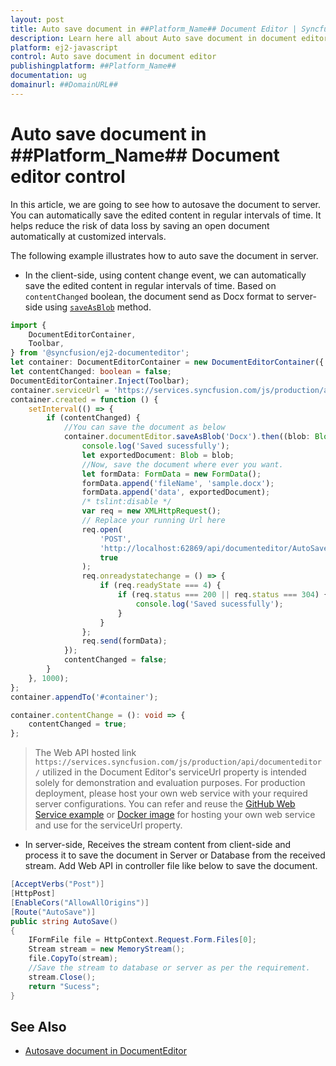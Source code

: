 ```yaml
---
layout: post
title: Auto save document in ##Platform_Name## Document Editor | Syncfusion
description: Learn here all about Auto save document in document editor in Syncfusion ##Platform_Name## Document editor control of Syncfusion Essential JS 2 and more.
platform: ej2-javascript
control: Auto save document in document editor 
publishingplatform: ##Platform_Name##
documentation: ug
domainurl: ##DomainURL##
---
```


# Auto save document in ##Platform_Name## Document editor control

In this article, we are going to see how to autosave the document to server. You can automatically save the edited content in regular intervals of time. It helps reduce the risk of data loss by saving an open document automatically at customized intervals.

The following example illustrates how to auto save the document in server.

* In the client-side, using content change event, we can automatically save the edited content in regular intervals of time. Based on `contentChanged` boolean, the document send as Docx format to server-side using [`saveAsBlob`](../../api/document-editor/#saveasblob) method.

```ts
import {
    DocumentEditorContainer,
    Toolbar,
} from '@syncfusion/ej2-documenteditor';
let container: DocumentEditorContainer = new DocumentEditorContainer({ enableToolbar: true, height: '590px' });
let contentChanged: boolean = false;
DocumentEditorContainer.Inject(Toolbar);
container.serviceUrl = 'https://services.syncfusion.com/js/production/api/documenteditor/';
container.created = function () {
    setInterval(() => {
        if (contentChanged) {
            //You can save the document as below
            container.documentEditor.saveAsBlob('Docx').then((blob: Blob) => {
                console.log('Saved sucessfully');
                let exportedDocument: Blob = blob;
                //Now, save the document where ever you want.
                let formData: FormData = new FormData();
                formData.append('fileName', 'sample.docx');
                formData.append('data', exportedDocument);
                /* tslint:disable */
                var req = new XMLHttpRequest();
                // Replace your running Url here
                req.open(
                    'POST',
                    'http://localhost:62869/api/documenteditor/AutoSave',
                    true
                );
                req.onreadystatechange = () => {
                    if (req.readyState === 4) {
                        if (req.status === 200 || req.status === 304) {
                            console.log('Saved sucessfully');
                        }
                    }
                };
                req.send(formData);
            });
            contentChanged = false;
        }
    }, 1000);
};
container.appendTo('#container');

container.contentChange = (): void => {
    contentChanged = true;
};
```

> The Web API hosted link `https://services.syncfusion.com/js/production/api/documenteditor/` utilized in the Document Editor's serviceUrl property is intended solely for demonstration and evaluation purposes. For production deployment, please host your own web service with your required server configurations. You can refer and reuse the [GitHub Web Service example](https://github.com/SyncfusionExamples/EJ2-DocumentEditor-WebServices) or [Docker image](https://hub.docker.com/r/syncfusion/word-processor-server) for hosting your own web service and use for the serviceUrl property.

* In server-side, Receives the stream content from client-side and process it to save the document in Server or Database from the received stream. Add Web API in controller file like below to save the document.

```c#
[AcceptVerbs("Post")]
[HttpPost]
[EnableCors("AllowAllOrigins")]
[Route("AutoSave")]
public string AutoSave()
{
    IFormFile file = HttpContext.Request.Form.Files[0];
    Stream stream = new MemoryStream();    
    file.CopyTo(stream);
    //Save the stream to database or server as per the requirement.
    stream.Close();
    return "Sucess";
}
```

## See Also
* [Autosave document in DocumentEditor](../../document-editor/how-to/auto-save-document-in-document-editor)

